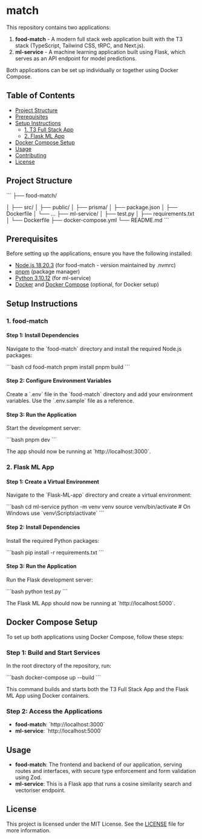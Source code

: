 # match

This repository contains two applications:

1. **food-match** - A modern full stack web application built with the T3 stack (TypeScript, Tailwind CSS, tRPC, and Next.js).
2. **ml-service** - A machine learning application built using Flask, which serves as an API endpoint for model predictions.

Both applications can be set up individually or together using Docker Compose.

## Table of Contents

- [Project Structure](#project-structure)
- [Prerequisites](#prerequisites)
- [Setup Instructions](#setup-instructions)
  - [1. T3 Full Stack App](#1-t3-full-stack-app)
  - [2. Flask ML App](#2-flask-ml-app)
- [Docker Compose Setup](#docker-compose-setup)
- [Usage](#usage)
- [Contributing](#contributing)
- [License](#license)

## Project Structure

\`\`\`
├── food-match/

│   ├── src/
│   ├── public/
│   ├── prisma/
│   ├── package.json
│   ├── Dockerfile
│   └── ...
├── ml-service/
│   ├── test.py
│   ├── requirements.txt
│   └── Dockerfile
├── docker-compose.yml
└── README.md
\`\`\`

## Prerequisites

Before setting up the applications, ensure you have the following installed:

- [Node.js 18.20.3](https://nodejs.org/) (for food-match - version maintained by .nvmrc)
- [pnpm](https://pnpm.io/installation) (package manager)
- [Python 3.10.12](https://www.python.org/) (for ml-service)
- [Docker](https://www.docker.com/) and [Docker Compose](https://docs.docker.com/compose/) (optional, for Docker setup)

## Setup Instructions

### 1. food-match

#### Step 1: Install Dependencies

Navigate to the \`food-match\` directory and install the required Node.js packages:

\`\`\`bash
cd food-match
pnpm install
pnpm build
\`\`\`

#### Step 2: Configure Environment Variables

Create a \`.env\` file in the \`food-match\` directory and add your environment variables. Use the \`.env.sample\` file as a reference.

#### Step 3: Run the Application

Start the development server:

\`\`\`bash
pnpm dev
\`\`\`

The app should now be running at \`http://localhost:3000\`.

### 2. Flask ML App

#### Step 1: Create a Virtual Environment

Navigate to the \`Flask-ML-app\` directory and create a virtual environment:

\`\`\`bash
cd ml-service
python -m venv venv
source venv/bin/activate  # On Windows use \`venv\Scripts\activate\`
\`\`\`

#### Step 2: Install Dependencies

Install the required Python packages:

\`\`\`bash
pip install -r requirements.txt
\`\`\`

#### Step 3: Run the Application

Run the Flask development server:

\`\`\`bash
python test.py
\`\`\`

The Flask ML App should now be running at \`http://localhost:5000\`.

## Docker Compose Setup

To set up both applications using Docker Compose, follow these steps:

### Step 1: Build and Start Services

In the root directory of the repository, run:

\`\`\`bash
docker-compose up --build
\`\`\`

This command builds and starts both the T3 Full Stack App and the Flask ML App using Docker containers.

### Step 2: Access the Applications

- **food-match**: \`http://localhost:3000\`
- **ml-service**: \`http://localhost:5000\`

## Usage

- **food-match**: The frontend and backend of our application, serving routes and interfaces, with secure type enforcement and form validation using Zod.
- **ml-service**: This is a Flask app that runs a cosine similarity search and vectoriser endpoint.

## License

This project is licensed under the MIT License. See the [LICENSE](LICENSE) file for more information.
